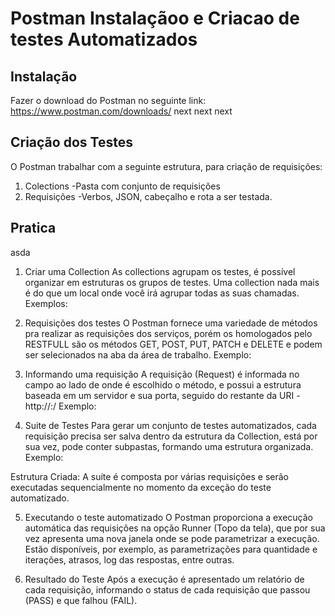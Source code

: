 # Postman Instalaçãoo e Criacao de testes Automatizados

## Instalação
Fazer o download do Postman no seguinte link: https://www.postman.com/downloads/
  next next next

## Criação dos Testes
O Postman trabalhar com a seguinte estrutura, para criação de requisições:
   1. Colections
        -Pasta com conjunto de requisições
   2. Requisições
        -Verbos, JSON, cabeçalho e rota a ser testada.

## Pratica
asda
1. Criar uma Collection 
As collections agrupam os testes, é possível organizar em estruturas os grupos de testes. 
Uma collection nada mais é do que um local onde você irá agrupar todas as suas chamadas.
Exemplos:


2. Requisições dos testes
O Postman fornece uma variedade de métodos pra realizar as requisições dos serviços, porém os homologados pelo RESTFULL são os métodos GET, POST, PUT, PATCH e DELETE e podem ser selecionados na aba da área de trabalho.
Exemplo:

3. Informando uma requisição
A requisição (Request) é informada no campo ao lado de onde é escolhido o método, e possui a estrutura baseada em um servidor e sua porta, seguido do restante da URI - http://<server>:<port>/<resource>
Exemplo:
 
4. Suite de Testes
Para gerar um conjunto de testes automatizados, cada requisição precisa ser salva dentro da estrutura da Collection, está por sua vez, pode conter subpastas, formando uma estrutura organizada.
 Exemplo:
 
Estrutura Criada: A suíte é composta por várias requisições e serão executadas sequencialmente no momento da exceção do teste automatizado.


5. Executando o teste automatizado
O Postman proporciona a execução automática das requisições na opção Runner (Topo da tela), que por sua vez apresenta uma nova janela onde se pode parametrizar a execução. Estão disponíveis, por exemplo, as parametrizações para quantidade e iterações, atrasos, log das respostas, entre outras.


6. Resultado do Teste
Após a execução é apresentado um relatório de cada requisição, informando o status de cada requisição que passou (PASS) e que falhou (FAIL).
